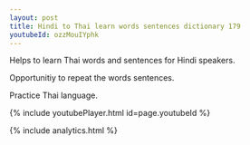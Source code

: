 ```yaml
---
layout: post
title: Hindi to Thai learn words sentences dictionary 179 
youtubeId: ozzMouIYphk
---
```

 
 
Helps to learn Thai words and sentences for Hindi speakers.

Opportunitiy to repeat the words sentences. 

Practice Thai language. 
 
{% include youtubePlayer.html id=page.youtubeId %}
 
 
{% include analytics.html %}